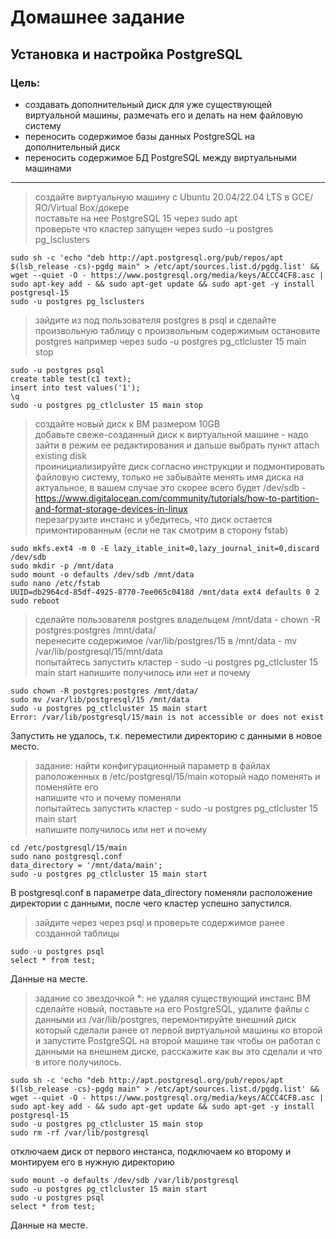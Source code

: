 # Домашнее задание
## Установка и настройка PostgreSQL
### Цель:
* создавать дополнительный диск для уже существующей виртуальной машины, размечать его и делать на нем файловую систему
* переносить содержимое базы данных PostgreSQL на дополнительный диск
* переносить содержимое БД PostgreSQL между виртуальными машинами
---
> создайте виртуальную машину c Ubuntu 20.04/22.04 LTS в GCE/ЯО/Virtual Box/докере  
> поставьте на нее PostgreSQL 15 через sudo apt  
> проверьте что кластер запущен через sudo -u postgres pg_lsclusters  
```
sudo sh -c 'echo "deb http://apt.postgresql.org/pub/repos/apt $(lsb_release -cs)-pgdg main" > /etc/apt/sources.list.d/pgdg.list' && wget --quiet -O - https://www.postgresql.org/media/keys/ACCC4CF8.asc | sudo apt-key add - && sudo apt-get update && sudo apt-get -y install postgresql-15
sudo -u postgres pg_lsclusters
```
> зайдите из под пользователя postgres в psql и сделайте произвольную таблицу с произвольным содержимым
> остановите postgres например через sudo -u postgres pg_ctlcluster 15 main stop
```
sudo -u postgres psql
create table test(c1 text);
insert into test values('1');
\q
sudo -u postgres pg_ctlcluster 15 main stop
```  
> создайте новый диск к ВМ размером 10GB  
> добавьте свеже-созданный диск к виртуальной машине - надо зайти в режим ее редактирования и дальше выбрать пункт attach existing disk  
> проинициализируйте диск согласно инструкции и подмонтировать файловую систему, только не забывайте менять имя диска на актуальное, в вашем случае это скорее всего будет /dev/sdb - https://www.digitalocean.com/community/tutorials/how-to-partition-and-format-storage-devices-in-linux  
> перезагрузите инстанс и убедитесь, что диск остается примонтированным (если не так смотрим в сторону fstab)
```
sudo mkfs.ext4 -m 0 -E lazy_itable_init=0,lazy_journal_init=0,discard /dev/sdb
sudo mkdir -p /mnt/data
sudo mount -o defaults /dev/sdb /mnt/data
sudo nano /etc/fstab
UUID=db2964cd-85df-4925-8770-7ee065c0418d /mnt/data ext4 defaults 0 2
sudo reboot
```
> сделайте пользователя postgres владельцем /mnt/data - chown -R postgres:postgres /mnt/data/  
> перенесите содержимое /var/lib/postgres/15 в /mnt/data - mv /var/lib/postgresql/15/mnt/data  
> попытайтесь запустить кластер - sudo -u postgres pg_ctlcluster 15 main start
> напишите получилось или нет и почему  
```
sudo chown -R postgres:postgres /mnt/data/
sudo mv /var/lib/postgresql/15 /mnt/data
sudo -u postgres pg_ctlcluster 15 main start
Error: /var/lib/postgresql/15/main is not accessible or does not exist
```
Запустить не удалось, т.к. переместили директорию с данными в новое место.
> задание: найти конфигурационный параметр в файлах раположенных в /etc/postgresql/15/main который надо поменять и поменяйте его  
> напишите что и почему поменяли  
> попытайтесь запустить кластер - sudo -u postgres pg_ctlcluster 15 main start  
> напишите получилось или нет и почему
```
cd /etc/postgresql/15/main
sudo nano postgresql.conf
data_directory = '/mnt/data/main';
sudo -u postgres pg_ctlcluster 15 main start
```
В postgresql.conf в параметре data_directory поменяли расположение директории с данными, после чего кластер успешно запустился.
> зайдите через через psql и проверьте содержимое ранее созданной таблицы
```
sudo -u postgres psql
select * from test;
```  
Данные на месте.


> задание со звездочкой *: не удаляя существующий инстанс ВМ сделайте новый, поставьте на его PostgreSQL, удалите файлы с данными из /var/lib/postgres, перемонтируйте внешний диск который сделали ранее от первой виртуальной машины ко второй и запустите PostgreSQL на второй машине так чтобы он работал с данными на внешнем диске, расскажите как вы это сделали и что в итоге получилось.
```  
sudo sh -c 'echo "deb http://apt.postgresql.org/pub/repos/apt $(lsb_release -cs)-pgdg main" > /etc/apt/sources.list.d/pgdg.list' && wget --quiet -O - https://www.postgresql.org/media/keys/ACCC4CF8.asc | sudo apt-key add - && sudo apt-get update && sudo apt-get -y install postgresql-15
sudo -u postgres pg_ctlcluster 15 main stop
sudo rm -rf /var/lib/postgresql
```  
отключаем диск от первого инстанса, подключаем ко второму и монтируем его в нужную директорию
```  
sudo mount -o defaults /dev/sdb /var/lib/postgresql
sudo -u postgres pg_ctlcluster 15 main start
sudo -u postgres psql
select * from test;
```  
Данные на месте.